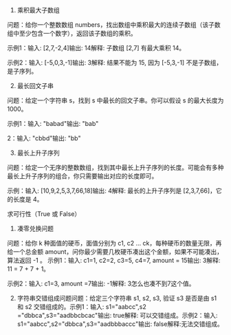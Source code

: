 
1. 乘积最大子数组

问题：给你一个整数数组 numbers，找出数组中乘积最大的连续子数组（该子数组中至少包含一个数字），返回该子数组的乘积。

示例1：输入: [2,7,-2,4]输出: 14解释: 子数组 [2,7] 有最大乘积 14。

示例2：输入: [-5,0,3,-1]输出: 3解释: 结果不能为 15, 因为 [-5,3,-1] 不是子数组，是子序列。

2. 最长回文子串

问题：给定一个字符串 s，找到 s 中最长的回文子串。你可以假设 s 的最大长度为 1000。


示例1：输入: "babad"输出: "bab"

2：输入: "cbbd"输出: "bb"


3. 最长上升子序列

问题：给定一个无序的整数数组，找到其中最长上升子序列的长度。可能会有多种最长上升子序列的组合，你只需要输出对应的长度即可。

示例：输入: [10,9,2,5,3,7,66,18]输出: 4解释: 最长的上升子序列是 [2,3,7,66]，它的长度是 4。



求可行性（True 或 False）

1. 凑零兑换问题

问题：给你 k 种面值的硬币，面值分别为 c1, c2 … ck，每种硬币的数量无限，再给一个总金额 amount，问你最少需要几枚硬币凑出这个金额，如果不可能凑出，算法返回 -1 。
示例1：输入: c1=1, c2=2, c3=5, c4=7, amount = 15输出: 3解释: 11 = 7 + 7 + 1。


示例2：输入: c1=3, amount =7输出: -1解释: 3怎么也凑不到7这个值。


2. 字符串交错组成问题问题：给定三个字符串 s1, s2, s3, 验证 s3 是否是由 s1 和 s2 交错组成的。示例1：输入: s1="aabcc",s2 ="dbbca",s3="aadbbcbcac"输出: true解释: 可以交错组成。示例2：输入: s1="aabcc",s2="dbbca",s3="aadbbbaccc"输出: false解释:无法交错组成。